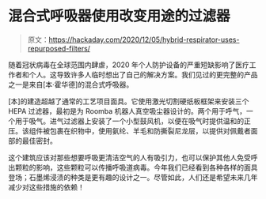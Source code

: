# 混合式呼吸器使用改变用途的过滤器

> 原文：<https://hackaday.com/2020/12/05/hybrid-respirator-uses-repurposed-filters/>

随着冠状病毒在全球范围内肆虐，2020 年个人防护设备的严重短缺影响了医疗工作者和个人。这导致许多人临时想出了自己的解决方案。我们见过的更完整的产品之一是来自[本·霍华德]的混合式呼吸器。

[本]的建造超越了通常的工艺项目面具。它使用激光切割硬纸板框架来安装三个 HEPA 过滤器，最初是为 Roomba 机器人真空吸尘器设计的。两个用于呼气，一个用于吸气。进气过滤器上安装了一个小型鼓风机，以便在吸气时提供温和的正压。该组件被包裹在织物中，使用氨纶、羊毛和防撕裂尼龙层，以提供对佩戴者面部的最佳密封。

这个建筑应该对那些想要呼吸更清洁空气的人有吸引力，也可以保护其他人免受呼出颗粒的影响，这些颗粒可以传播呼吸道病毒。今年我们已经看到各种各样的面具登场；石墨烯浸渍的种类是更有趣的设计之一。尽管如此，人们还是希望未来几年减少对这些措施的依赖！